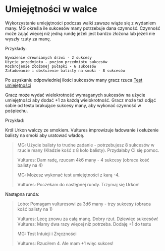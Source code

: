 # Umiejętności w walce

Wykorzystanie umiejętności podczas walki zawsze wiąże się z wydaniem many. MG określa ile sukcesów many potrzebuje dana czynność.
Czynność może zająć więcej niż jedną rundę jeżeli jest bardzo złożona lub jeżeli nie wyszły rzuty za manę.

Przykłady:

```
Wyważenie drewnianych drzwi - 2 sukcesy
Użycie przedmiotu - poziom przedmiotu sukcesów
Rozbrojenie złożonej pułapki - 6 sukcesów
Załadowanie i obsłużenie balisty na smoki - 8 sukcesów
```

Po uzyskaniu odpowiedniej ilości sukcesów many gracz rzuca [Test umiejętności](docs/testy-umiejętności.md)

Gracz może wydać wielokrotność wymaganych sukcesów na użycie umiejętności aby dodać +1 za każdą wielokrotność.
Gracz może też odjąć sobie od testu brakujące sukcesy many, aby wykonać czynność w pośpiechu.

Przykład:

Król Urkon walczy ze smokiem. Vultures improwizuje ładowanie i osłużenie balisty na smoki aby uratować władcę.

> MG: Użycie balisty to trudne zadanie - potrzebujesz 8 sukcesów w rzucie many (Kładzie kość z 8 koło balisty). Przydałaby Ci się pomoc.
>
> Vultures: Dam radę, rzucam 4k6 many - 4 sukcesy (obraca kość balisty na 4)
>
> MG: Możesz wykonać test umiejętności z karą -4.
>
> Vultures: Poczekam do następnej rundy. Trzymaj się Urkon!

Następna runda:

> Lobo: Pomagam vulturesowi za 3d6 many - trzy sukcesy (obraca kość balisty na 1)
> 
> Vultures: Lecę znowu za całą manę. Dobry rzut. Dziewięc sukcesów!
> Vultures: Mamy dwa razy więcej niż potrzeba. Dodaję +1 do testu
>
> MG: Test Intuicji i Zręczności
>
> Vultures: Rzuciłem 4. Ale mam +1 więc sukces!

